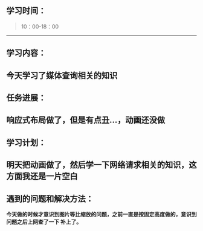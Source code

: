 ## 学习时间：
>10：00-18：00
---
## 学习内容：
**今天学习了媒体查询相关的知识**
---
## 任务进展：
**响应式布局做了，但是有点丑...，动画还没做**
---
## 学习计划：
**明天把动画做了，然后学一下网络请求相关的知识，这方面我还是一片空白**
---
## 遇到的问题和解决方法：
**今天做的时候才意识到图片等比缩放的问题，之前一直是按固定高度做的，意识到问题之后上网查了一下
补上了。**